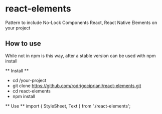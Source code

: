 # react-elements
Pattern to include No-Lock Components React, React Native Elements on your project

## How to use
While not in npm is this way, after a stable version can be used with npm install

** Install **
* cd /your-project
* git clone https://github.com/rodrigocipriani/react-elements.git
* cd react-elements
* npm install

** Use **
import {
    StyleSheet,
    Text
} from './react-elements';

